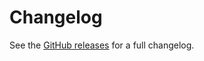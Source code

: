 # Changelog

See the [GitHub releases](https://github.com/jacobwgillespie/key-light/releases) for a full changelog.
